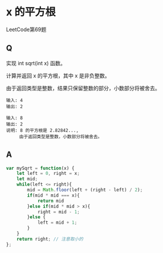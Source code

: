 # x 的平方根
LeetCode第69题

## Q
实现 int sqrt(int x) 函数。

计算并返回 x 的平方根，其中 x 是非负整数。

由于返回类型是整数，结果只保留整数的部分，小数部分将被舍去。

```
输入: 4
输出: 2

输入: 8
输出: 2
说明: 8 的平方根是 2.82842..., 
     由于返回类型是整数，小数部分将被舍去。
```

## A
``` javascript
var mySqrt = function(x) {
    let left = 0, right = x;
    let mid;
    while(left <= right){
        mid = Math.floor(left + (right - left) / 2);
        if(mid * mid === x){
            return mid
        }else if(mid * mid > x){
            right = mid - 1;
        }else {
            left = mid + 1;
        }
    }
    return right; // 注意取小的
};
```
